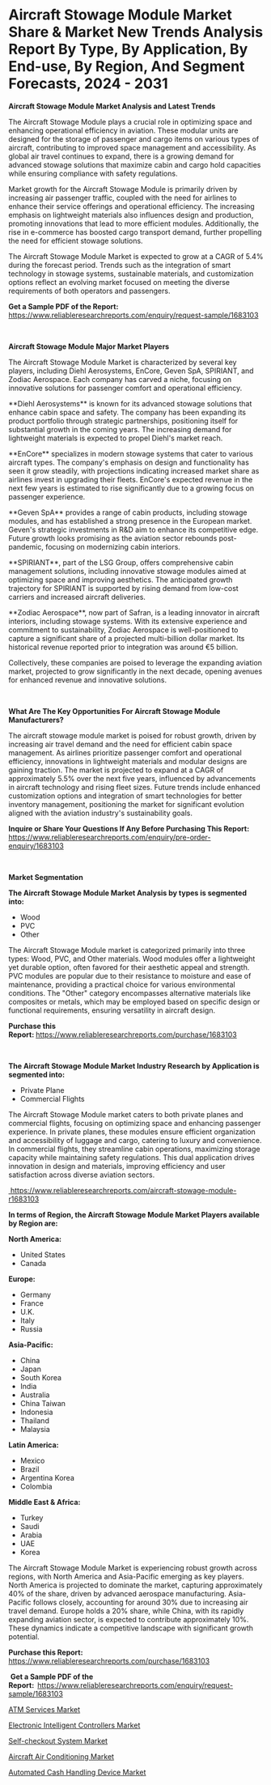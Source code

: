 <p><h1>Aircraft Stowage Module Market Share & Market New Trends Analysis Report By Type, By Application, By End-use, By Region, And Segment Forecasts, 2024 - 2031</h1></p><p><strong>Aircraft Stowage Module Market Analysis and Latest Trends</strong></p>
<p><p>The Aircraft Stowage Module plays a crucial role in optimizing space and enhancing operational efficiency in aviation. These modular units are designed for the storage of passenger and cargo items on various types of aircraft, contributing to improved space management and accessibility. As global air travel continues to expand, there is a growing demand for advanced stowage solutions that maximize cabin and cargo hold capacities while ensuring compliance with safety regulations.</p><p>Market growth for the Aircraft Stowage Module is primarily driven by increasing air passenger traffic, coupled with the need for airlines to enhance their service offerings and operational efficiency. The increasing emphasis on lightweight materials also influences design and production, promoting innovations that lead to more efficient modules. Additionally, the rise in e-commerce has boosted cargo transport demand, further propelling the need for efficient stowage solutions.</p><p>The Aircraft Stowage Module Market is expected to grow at a CAGR of 5.4% during the forecast period. Trends such as the integration of smart technology in stowage systems, sustainable materials, and customization options reflect an evolving market focused on meeting the diverse requirements of both operators and passengers.</p></p>
<p><strong>Get a Sample PDF of the Report:&nbsp;</strong> <a href="https://www.reliableresearchreports.com/enquiry/request-sample/1683103?utm_campaign=8&utm_medium=2&utm_source=Github&utm_content=ia&utm_term=30122024&utm_id=aircraft-stowage-module">https://www.reliableresearchreports.com/enquiry/request-sample/1683103</a></p>
<p>&nbsp;</p>
<p><strong>Aircraft Stowage Module Major Market Players</strong></p>
<p><p>The Aircraft Stowage Module Market is characterized by several key players, including Diehl Aerosystems, EnCore, Geven SpA, SPIRIANT, and Zodiac Aerospace. Each company has carved a niche, focusing on innovative solutions for passenger comfort and operational efficiency.</p><p>**Diehl Aerosystems** is known for its advanced stowage solutions that enhance cabin space and safety. The company has been expanding its product portfolio through strategic partnerships, positioning itself for substantial growth in the coming years. The increasing demand for lightweight materials is expected to propel Diehl's market reach.</p><p>**EnCore** specializes in modern stowage systems that cater to various aircraft types. The company's emphasis on design and functionality has seen it grow steadily, with projections indicating increased market share as airlines invest in upgrading their fleets. EnCore's expected revenue in the next few years is estimated to rise significantly due to a growing focus on passenger experience.</p><p>**Geven SpA** provides a range of cabin products, including stowage modules, and has established a strong presence in the European market. Geven's strategic investments in R&D aim to enhance its competitive edge. Future growth looks promising as the aviation sector rebounds post-pandemic, focusing on modernizing cabin interiors.</p><p>**SPIRIANT**, part of the LSG Group, offers comprehensive cabin management solutions, including innovative stowage modules aimed at optimizing space and improving aesthetics. The anticipated growth trajectory for SPIRIANT is supported by rising demand from low-cost carriers and increased aircraft deliveries.</p><p>**Zodiac Aerospace**, now part of Safran, is a leading innovator in aircraft interiors, including stowage systems. With its extensive experience and commitment to sustainability, Zodiac Aerospace is well-positioned to capture a significant share of a projected multi-billion dollar market. Its historical revenue reported prior to integration was around €5 billion.</p><p>Collectively, these companies are poised to leverage the expanding aviation market, projected to grow significantly in the next decade, opening avenues for enhanced revenue and innovative solutions.</p></p>
<p>&nbsp;</p>
<p><strong>What Are The Key Opportunities For Aircraft Stowage Module Manufacturers?</strong></p>
<p><p>The aircraft stowage module market is poised for robust growth, driven by increasing air travel demand and the need for efficient cabin space management. As airlines prioritize passenger comfort and operational efficiency, innovations in lightweight materials and modular designs are gaining traction. The market is projected to expand at a CAGR of approximately 5.5% over the next five years, influenced by advancements in aircraft technology and rising fleet sizes. Future trends include enhanced customization options and integration of smart technologies for better inventory management, positioning the market for significant evolution aligned with the aviation industry's sustainability goals.</p></p>
<p><strong>Inquire or Share Your Questions If Any Before Purchasing This Report:</strong> <a href="https://www.reliableresearchreports.com/enquiry/pre-order-enquiry/1683103?utm_campaign=8&utm_medium=2&utm_source=Github&utm_content=ia&utm_term=30122024&utm_id=aircraft-stowage-module">https://www.reliableresearchreports.com/enquiry/pre-order-enquiry/1683103</a></p>
<p>&nbsp;</p>
<p><strong>Market Segmentation</strong></p>
<p><strong>The Aircraft Stowage Module Market Analysis by types is segmented into:</strong></p>
<p><ul><li>Wood</li><li>PVC</li><li>Other</li></ul></p>
<p><p>The Aircraft Stowage Module market is categorized primarily into three types: Wood, PVC, and Other materials. Wood modules offer a lightweight yet durable option, often favored for their aesthetic appeal and strength. PVC modules are popular due to their resistance to moisture and ease of maintenance, providing a practical choice for various environmental conditions. The "Other" category encompasses alternative materials like composites or metals, which may be employed based on specific design or functional requirements, ensuring versatility in aircraft design.</p></p>
<p><strong>Purchase this Report:&nbsp;</strong><a href="https://www.reliableresearchreports.com/purchase/1683103?utm_campaign=8&utm_medium=2&utm_source=Github&utm_content=ia&utm_term=30122024&utm_id=aircraft-stowage-module">https://www.reliableresearchreports.com/purchase/1683103</a></p>
<p>&nbsp;</p>
<p><strong>The Aircraft Stowage Module Market Industry Research by Application is segmented into:</strong></p>
<p><ul><li>Private Plane</li><li>Commercial Flights</li></ul></p>
<p><p>The Aircraft Stowage Module market caters to both private planes and commercial flights, focusing on optimizing space and enhancing passenger experience. In private planes, these modules ensure efficient organization and accessibility of luggage and cargo, catering to luxury and convenience. In commercial flights, they streamline cabin operations, maximizing storage capacity while maintaining safety regulations. This dual application drives innovation in design and materials, improving efficiency and user satisfaction across diverse aviation sectors.</p></p>
<p><a href="https://www.reliableresearchreports.com/aircraft-stowage-module-r1683103?utm_campaign=8&utm_medium=2&utm_source=Github&utm_content=ia&utm_term=30122024&utm_id=aircraft-stowage-module">&nbsp;https://www.reliableresearchreports.com/aircraft-stowage-module-r1683103</a></p>
<p><strong>In terms of Region, the Aircraft Stowage Module Market Players available by Region are:</strong></p>
<p>
    <p> <strong> North America: </strong>
        <ul>
            <li>United States</li>
            <li>Canada</li>
        </ul>
        </p> 
    <p> <strong> Europe: </strong>
        <ul>
            <li>Germany</li>
            <li>France</li>
            <li>U.K.</li>
            <li>Italy</li>
            <li>Russia</li>
        </ul>
        </p> 
    <p> <strong> Asia-Pacific: </strong>
        <ul>
            <li>China</li>
            <li>Japan</li>
            <li>South Korea</li>
            <li>India</li>
            <li>Australia</li>
            <li>China Taiwan</li>
            <li>Indonesia</li>
            <li>Thailand</li>
            <li>Malaysia</li>
        </ul>
        </p> 
    <p> <strong> Latin America: </strong>
        <ul>
            <li>Mexico</li>
            <li>Brazil</li>
            <li>Argentina Korea</li>
            <li>Colombia</li>
        </ul>
        </p> 
    <p> <strong> Middle East & Africa: </strong>
        <ul>
            <li>Turkey</li>
            <li>Saudi</li>
            <li>Arabia</li>
            <li>UAE</li>
            <li>Korea</li>
        </ul>
    </p>
    </p>
<p><p>The Aircraft Stowage Module Market is experiencing robust growth across regions, with North America and Asia-Pacific emerging as key players. North America is projected to dominate the market, capturing approximately 40% of the share, driven by advanced aerospace manufacturing. Asia-Pacific follows closely, accounting for around 30% due to increasing air travel demand. Europe holds a 20% share, while China, with its rapidly expanding aviation sector, is expected to contribute approximately 10%. These dynamics indicate a competitive landscape with significant growth potential.</p></p>
<p><strong>Purchase this Report: </strong><a href="https://www.reliableresearchreports.com/purchase/1683103?utm_campaign=8&utm_medium=2&utm_source=Github&utm_content=ia&utm_term=30122024&utm_id=aircraft-stowage-module">https://www.reliableresearchreports.com/purchase/1683103</a></p>
<p>&nbsp;<strong>Get a Sample PDF of the Report:&nbsp;&nbsp;</strong><a href="https://www.reliableresearchreports.com/enquiry/request-sample/1683103?utm_campaign=8&utm_medium=2&utm_source=Github&utm_content=ia&utm_term=30122024&utm_id=aircraft-stowage-module">https://www.reliableresearchreports.com/enquiry/request-sample/1683103</a></p>
<p><strong></strong></p>
<p><p><a href="https://github.com/wileonie19657/Market-Research-Report-List-1/blob/main/atm-services-market.md?utm_campaign=8&utm_medium=2&utm_source=Github&utm_content=ia&utm_term=30122024&utm_id=aircraft-stowage-module">ATM Services Market</a></p><p><a href="https://github.com/bornergabrielle89/Market-Research-Report-List-1/blob/main/electronic-intelligent-controllers-market.md?utm_campaign=8&utm_medium=2&utm_source=Github&utm_content=ia&utm_term=30122024&utm_id=aircraft-stowage-module">Electronic Intelligent Controllers Market</a></p><p><a href="https://github.com/mcfred89/Market-Research-Report-List-1/blob/main/self-checkout-system-market.md?utm_campaign=8&utm_medium=2&utm_source=Github&utm_content=ia&utm_term=30122024&utm_id=aircraft-stowage-module">Self-checkout System Market</a></p><p><a href="https://github.com/toldenargelia86/Market-Research-Report-List-1/blob/main/aircraft-air-conditioning-market.md?utm_campaign=8&utm_medium=2&utm_source=Github&utm_content=ia&utm_term=30122024&utm_id=aircraft-stowage-module">Aircraft Air Conditioning Market</a></p><p><a href="https://github.com/comasnickie/Market-Research-Report-List-1/blob/main/automated-cash-handling-device-market.md?utm_campaign=8&utm_medium=2&utm_source=Github&utm_content=ia&utm_term=30122024&utm_id=aircraft-stowage-module">Automated Cash Handling Device Market</a></p></p>